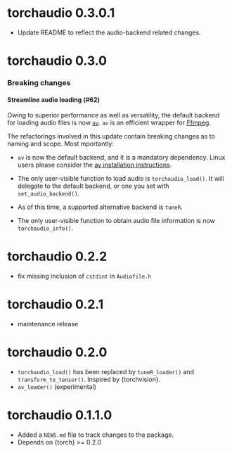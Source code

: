 
# torchaudio 0.3.0.1

- Update README to reflect the audio-backend related changes.

# torchaudio 0.3.0

### Breaking changes

#### Streamline audio loading (#62)
Owing to superior performance as well as versatility, the default backend for loading audio files is now [`av`](https://docs.ropensci.org/av/). `av` is an efficient wrapper for [Ffmpeg](https://ffmpeg.org/).

The refactorings involved in this update contain breaking changes as to naming and scope. Most mportantly:

- `av` is now the default backend, and it is a mandatory dependency. Linux users please consider the [av installation instructions](https://docs.ropensci.org/av/).

- The only user-visible function to load audio is `torchaudio_load()`. It will delegate to the default backend, or one you set with `set_audio_backend()`.

- As of this time, a supported alternative backend is `tuneR`.

- The only user-visible function to obtain audio file information is now `torchaudio_info()`. 


# torchaudio 0.2.2
* fix missing inclusion of `cstdint` in `Audiofile.h`

# torchaudio 0.2.1
* maintenance release

# torchaudio 0.2.0
* `torchaudio_load()` has been replaced by `tuneR_loader()` and `transform_to_tensor()`. Inspired by {torchvision}.
* `av_loader()` (experimental)

# torchaudio 0.1.1.0
* Added a `NEWS.md` file to track changes to the package.
* Depends on {torch} >= 0.2.0
